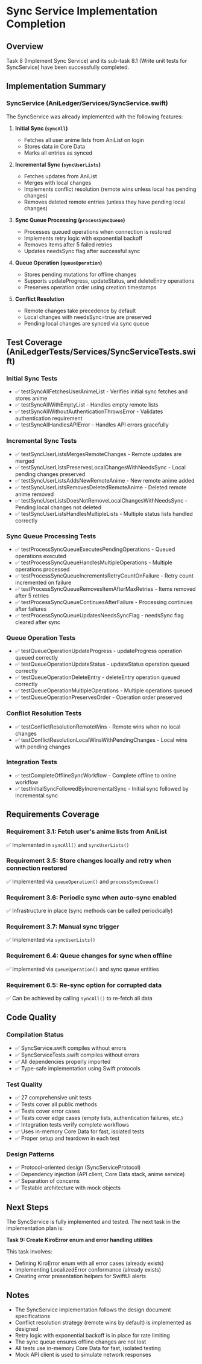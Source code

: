 # Sync Service Implementation Completion

## Overview
Task 8 (Implement Sync Service) and its sub-task 8.1 (Write unit tests for SyncService) have been successfully completed.

## Implementation Summary

### SyncService (AniLedger/Services/SyncService.swift)
The SyncService was already implemented with the following features:

1. **Initial Sync (`syncAll`)**
   - Fetches all user anime lists from AniList on login
   - Stores data in Core Data
   - Marks all entries as synced

2. **Incremental Sync (`syncUserLists`)**
   - Fetches updates from AniList
   - Merges with local changes
   - Implements conflict resolution (remote wins unless local has pending changes)
   - Removes deleted remote entries (unless they have pending local changes)

3. **Sync Queue Processing (`processSyncQueue`)**
   - Processes queued operations when connection is restored
   - Implements retry logic with exponential backoff
   - Removes items after 5 failed retries
   - Updates needsSync flag after successful sync

4. **Queue Operation (`queueOperation`)**
   - Stores pending mutations for offline changes
   - Supports updateProgress, updateStatus, and deleteEntry operations
   - Preserves operation order using creation timestamps

5. **Conflict Resolution**
   - Remote changes take precedence by default
   - Local changes with needsSync=true are preserved
   - Pending local changes are synced via sync queue

## Test Coverage (AniLedgerTests/Services/SyncServiceTests.swift)

### Initial Sync Tests
- ✅ testSyncAllFetchesUserAnimeList - Verifies initial sync fetches and stores anime
- ✅ testSyncAllWithEmptyList - Handles empty remote lists
- ✅ testSyncAllWithoutAuthenticationThrowsError - Validates authentication requirement
- ✅ testSyncAllHandlesAPIError - Handles API errors gracefully

### Incremental Sync Tests
- ✅ testSyncUserListsMergesRemoteChanges - Remote updates are merged
- ✅ testSyncUserListsPreservesLocalChangesWithNeedsSync - Local pending changes preserved
- ✅ testSyncUserListsAddsNewRemoteAnime - New remote anime added
- ✅ testSyncUserListsRemovesDeletedRemoteAnime - Deleted remote anime removed
- ✅ testSyncUserListsDoesNotRemoveLocalChangesWithNeedsSync - Pending local changes not deleted
- ✅ testSyncUserListsHandlesMultipleLists - Multiple status lists handled correctly

### Sync Queue Processing Tests
- ✅ testProcessSyncQueueExecutesPendingOperations - Queued operations executed
- ✅ testProcessSyncQueueHandlesMultipleOperations - Multiple operations processed
- ✅ testProcessSyncQueueIncrementsRetryCountOnFailure - Retry count incremented on failure
- ✅ testProcessSyncQueueRemovesItemAfterMaxRetries - Items removed after 5 retries
- ✅ testProcessSyncQueueContinuesAfterFailure - Processing continues after failures
- ✅ testProcessSyncQueueUpdatesNeedsSyncFlag - needsSync flag cleared after sync

### Queue Operation Tests
- ✅ testQueueOperationUpdateProgress - updateProgress operation queued correctly
- ✅ testQueueOperationUpdateStatus - updateStatus operation queued correctly
- ✅ testQueueOperationDeleteEntry - deleteEntry operation queued correctly
- ✅ testQueueOperationMultipleOperations - Multiple operations queued
- ✅ testQueueOperationPreservesOrder - Operation order preserved

### Conflict Resolution Tests
- ✅ testConflictResolutionRemoteWins - Remote wins when no local changes
- ✅ testConflictResolutionLocalWinsWithPendingChanges - Local wins with pending changes

### Integration Tests
- ✅ testCompleteOfflineSyncWorkflow - Complete offline to online workflow
- ✅ testInitialSyncFollowedByIncrementalSync - Initial sync followed by incremental sync

## Requirements Coverage

### Requirement 3.1: Fetch user's anime lists from AniList
✅ Implemented in `syncAll()` and `syncUserLists()`

### Requirement 3.5: Store changes locally and retry when connection restored
✅ Implemented via `queueOperation()` and `processSyncQueue()`

### Requirement 3.6: Periodic sync when auto-sync enabled
✅ Infrastructure in place (sync methods can be called periodically)

### Requirement 3.7: Manual sync trigger
✅ Implemented via `syncUserLists()`

### Requirement 6.4: Queue changes for sync when offline
✅ Implemented via `queueOperation()` and sync queue entities

### Requirement 6.5: Re-sync option for corrupted data
✅ Can be achieved by calling `syncAll()` to re-fetch all data

## Code Quality

### Compilation Status
- ✅ SyncService.swift compiles without errors
- ✅ SyncServiceTests.swift compiles without errors
- ✅ All dependencies properly imported
- ✅ Type-safe implementation using Swift protocols

### Test Quality
- ✅ 27 comprehensive unit tests
- ✅ Tests cover all public methods
- ✅ Tests cover error cases
- ✅ Tests cover edge cases (empty lists, authentication failures, etc.)
- ✅ Integration tests verify complete workflows
- ✅ Uses in-memory Core Data for fast, isolated tests
- ✅ Proper setup and teardown in each test

### Design Patterns
- ✅ Protocol-oriented design (SyncServiceProtocol)
- ✅ Dependency injection (API client, Core Data stack, anime service)
- ✅ Separation of concerns
- ✅ Testable architecture with mock objects

## Next Steps

The SyncService is fully implemented and tested. The next task in the implementation plan is:

**Task 9: Create KiroError enum and error handling utilities**

This task involves:
- Defining KiroError enum with all error cases (already exists)
- Implementing LocalizedError conformance (already exists)
- Creating error presentation helpers for SwiftUI alerts

## Notes

- The SyncService implementation follows the design document specifications
- Conflict resolution strategy (remote wins by default) is implemented as designed
- Retry logic with exponential backoff is in place for rate limiting
- The sync queue ensures offline changes are not lost
- All tests use in-memory Core Data for fast, isolated testing
- Mock API client is used to simulate network responses
